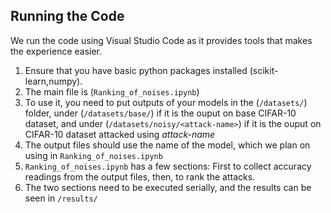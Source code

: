## Running the Code

We run the code using Visual Studio Code as it provides tools that makes the experience easier.

1. Ensure that you have basic python packages installed (scikit-learn,numpy).
2. The main file is (`Ranking_of_noises.ipynb`)
3. To use it, you need to put outputs of your models in the (`/datasets/`) folder, under (`/datasets/base/`) if it is the ouput on base CIFAR-10 dataset, and under (`/datasets/noisy/<attack-name>`) if it is the ouput on CIFAR-10 dataset attacked using *attack-name*
4. The output files should use the name of the model, which we plan on using in `Ranking_of_noises.ipynb`
5. `Ranking_of_noises.ipynb` has a few sections: First to collect accuracy readings from the output files, then, to rank the attacks.
6. The two sections need to be executed serially, and the results can be seen in `/results/`
